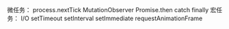微任务：
process.nextTick
MutationObserver
Promise.then catch finally
宏任务：
I/O
setTimeout
setInterval
setImmediate
requestAnimationFrame